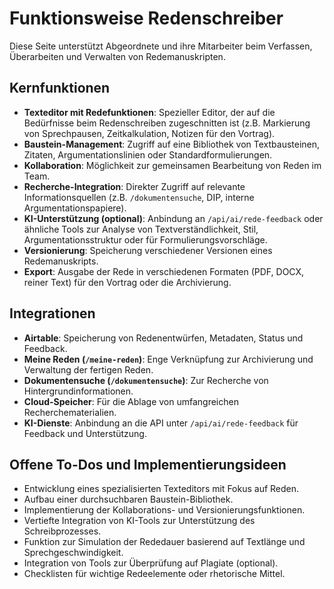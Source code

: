 # Funktionsweise Redenschreiber

Diese Seite unterstützt Abgeordnete und ihre Mitarbeiter beim Verfassen, Überarbeiten und Verwalten von Redemanuskripten.

## Kernfunktionen

- **Texteditor mit Redefunktionen**: Spezieller Editor, der auf die Bedürfnisse beim Redenschreiben zugeschnitten ist (z.B. Markierung von Sprechpausen, Zeitkalkulation, Notizen für den Vortrag).
- **Baustein-Management**: Zugriff auf eine Bibliothek von Textbausteinen, Zitaten, Argumentationslinien oder Standardformulierungen.
- **Kollaboration**: Möglichkeit zur gemeinsamen Bearbeitung von Reden im Team.
- **Recherche-Integration**: Direkter Zugriff auf relevante Informationsquellen (z.B. `/dokumentensuche`, DIP, interne Argumentationspapiere).
- **KI-Unterstützung (optional)**: Anbindung an `/api/ai/rede-feedback` oder ähnliche Tools zur Analyse von Textverständlichkeit, Stil, Argumentationsstruktur oder für Formulierungsvorschläge.
- **Versionierung**: Speicherung verschiedener Versionen eines Redemanuskripts.
- **Export**: Ausgabe der Rede in verschiedenen Formaten (PDF, DOCX, reiner Text) für den Vortrag oder die Archivierung.

## Integrationen

- **Airtable**: Speicherung von Redenentwürfen, Metadaten, Status und Feedback.
- **Meine Reden (`/meine-reden`)**: Enge Verknüpfung zur Archivierung und Verwaltung der fertigen Reden.
- **Dokumentensuche (`/dokumentensuche`)**: Zur Recherche von Hintergrundinformationen.
- **Cloud-Speicher**: Für die Ablage von umfangreichen Recherchematerialien.
- **KI-Dienste**: Anbindung an die API unter `/api/ai/rede-feedback` für Feedback und Unterstützung.

## Offene To-Dos und Implementierungsideen

- Entwicklung eines spezialisierten Texteditors mit Fokus auf Reden.
- Aufbau einer durchsuchbaren Baustein-Bibliothek.
- Implementierung der Kollaborations- und Versionierungsfunktionen.
- Vertiefte Integration von KI-Tools zur Unterstützung des Schreibprozesses.
- Funktion zur Simulation der Rededauer basierend auf Textlänge und Sprechgeschwindigkeit.
- Integration von Tools zur Überprüfung auf Plagiate (optional).
- Checklisten für wichtige Redeelemente oder rhetorische Mittel. 